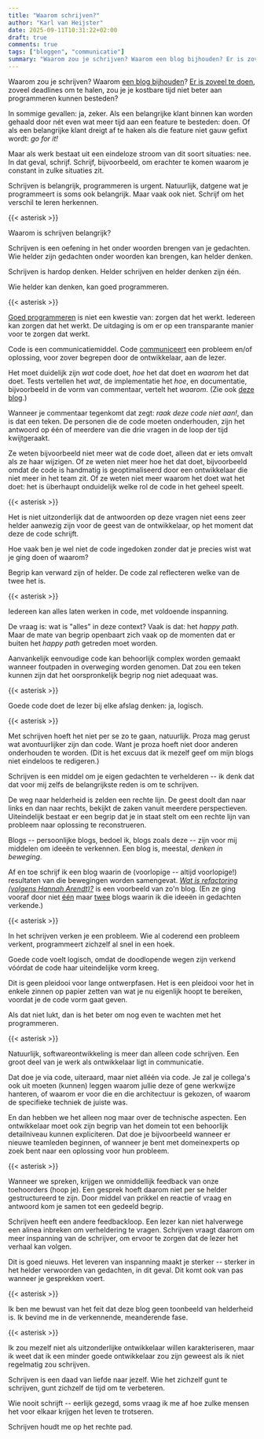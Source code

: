 ```yaml
---
title: "Waarom schrijven?"
author: "Karl van Heijster"
date: 2025-09-11T10:31:22+02:00
draft: true
comments: true
tags: ["bloggen", "communicatie"]
summary: "Waarom zou je schrijven? Waarom een blog bijhouden? Er is zoveel te doen, zoveel deadlines om te halen, zou je je kostbare tijd niet beter aan programmeren kunnen besteden?"
---
```


Waarom zou je schrijven? Waarom [een blog bijhouden](/tags/bloggen/ "Blogs met de tag 'bloggen'")? [Er is zoveel te doen](/tags/druk/ "Blogs met de tag 'druk'"), zoveel deadlines om te halen, zou je je kostbare tijd niet beter aan programmeren kunnen besteden?


In sommige gevallen: ja, zeker. Als een belangrijke klant binnen kan worden gehaald door nét even wat meer tijd aan een feature te besteden: doen. Of als een belangrijke klant dreigt af te haken als die feature niet gauw gefixt wordt: *go for it!*


Maar als werk bestaat uit een eindeloze stroom van dit soort situaties: nee. In dat geval, schrijf. Schrijf, bijvoorbeeld, om erachter te komen waarom je constant in zulke situaties zit.


Schrijven is belangrijk, programmeren is urgent. Natuurlijk, datgene wat je programmeert is soms ook belangrijk. Maar vaak ook niet. Schrijf om het verschil te leren herkennen.


{{< asterisk >}}


Waarom is schrijven belangrijk? 


Schrijven is een oefening in het onder woorden brengen van je gedachten. Wie helder zijn gedachten onder woorden kan brengen, kan helder denken. 


Schrijven is hardop denken. Helder schrijven en helder denken zijn één. 


Wie helder kan denken, kan goed programmeren.


{{< asterisk >}}


[Goed programmeren](/tags/clean-code/ "Blogs met de tag 'clean code'") is niet een kwestie van: zorgen dat het werkt. Iedereen kan zorgen dat het werkt. De uitdaging is om er op een transparante manier voor te zorgen dat werkt.


Code is een communicatiemiddel. Code [communiceert](/tags/communicatie/ "Blogs met de tag 'communicatie'") een probleem en/of oplossing, voor zover begrepen door de ontwikkelaar, aan de lezer.


Het moet duidelijk zijn *wat* code doet, *hoe* het dat doet en *waarom* het dat doet. Tests vertellen het *wat*, de implementatie het *hoe*, en documentatie, bijvoorbeeld in de vorm van commentaar, vertelt het *waarom*. (Zie ook [deze blog](/blog/23/09/drie-vragen-die-elk-pull-request-moet-beantwoorden/ "'Drie vragen die elk pull request moet beantwoorden'").)


Wanneer je commentaar tegenkomt dat zegt: *raak deze code niet aan!*, dan is dat een teken. De personen die de code moeten onderhouden, zijn het antwoord op één of meerdere van die drie vragen in de loop der tijd kwijtgeraakt. 


Ze weten bijvoorbeeld niet meer wat de code doet, alleen dat er iets omvalt als ze haar wijzigen. Of ze weten niet meer hoe het dat doet, bijvoorbeeld omdat de code is handmatig is geoptimaliseerd door een ontwikkelaar die niet meer in het team zit. Of ze weten niet meer waarom het doet wat het doet: het is überhaupt onduidelijk welke rol de code in het geheel speelt.


{{< asterisk >}}


Het is niet uitzonderlijk dat de antwoorden op deze vragen niet eens zeer helder aanwezig zijn voor de geest van de ontwikkelaar, op het moment dat deze de code schrijft. 


Hoe vaak ben je wel niet de code ingedoken zonder dat je precies wist wat je ging doen of waarom?


Begrip kan verward zijn of helder. De code zal reflecteren welke van de twee het is.


{{< asterisk >}}


Iedereen kan alles laten werken in code, met voldoende inspanning. 


De vraag is: wat is "alles" in deze context? Vaak is dat: het *happy path*. Maar de mate van begrip openbaart zich vaak op de momenten dat er buiten het *happy path* getreden moet worden. 


Aanvankelijk eenvoudige code kan behoorlijk complex worden gemaakt wanneer foutpaden in overweging worden genomen. Dat zou een teken kunnen zijn dat het oorspronkelijk begrip nog niet adequaat was.


{{< asterisk >}}


Goede code doet de lezer bij elke afslag denken: ja, logisch.


{{< asterisk >}}


Met schrijven hoeft het niet per se zo te gaan, natuurlijk. Proza mag gerust wat avontuurlijker zijn dan code. Want je proza hoeft niet door anderen onderhouden te worden. (Dit is het excuus dat ik mezelf geef om mijn blogs niet eindeloos te redigeren.)


Schrijven is een middel om je eigen gedachten te verhelderen -- ik denk dat dat voor mij zelfs de belangrijkste reden is om te schrijven.


De weg naar helderheid is zelden een rechte lijn. De geest doolt dan naar links en dan naar rechts, bekijkt de zaken vanuit meerdere perspectieven. Uiteindelijk bestaat er een begrip dat je in staat stelt om een rechte lijn van probleem naar oplossing te reconstrueren.


Blogs -- persoonlijke blogs, bedoel ik, blogs zoals deze -- zijn voor mij middelen om ideeën te verkennen. Een blog is, meestal, *denken in beweging*. 


Af en toe schrijf ik een blog waarin de (voorlopige -- altijd voorlopige!) resultaten van die bewegingen worden samengevat. [*Wat is refactoring (volgens Hannah Arendt)?*](/blog/25/06/wat-is-refactoring-volgens-hannah-arendt/) is een voorbeeld van zo'n blog. (En ze ging vooraf door niet [één](/blog/24/09/refactoring-en-hannah-arendt/ "'Refactoring en Hannah Arendt'") maar [twee](/blog/24/11/meer-refactoring-en-hannah-arendt/ "Meer refactoring en Hannah Arendt") blogs waarin ik die ideeën in gedachten verkende.)


{{< asterisk >}}


In het schrijven verken je een probleem. Wie al coderend een probleem verkent, programmeert zichzelf al snel in een hoek.


Goede code voelt logisch, omdat de doodlopende wegen zijn verkend vóórdat de code haar uiteindelijke vorm kreeg.


Dit is geen pleidooi voor lange ontwerpfasen. Het is een pleidooi voor het in enkele zinnen op papier zetten van wat je nu eigenlijk hoopt te bereiken, voordat je de code vorm gaat geven.


Als dat niet lukt, dan is het beter om nog even te wachten met het programmeren.


{{< asterisk >}}


Natuurlijk, softwareontwikkeling is meer dan alleen code schrijven. Een groot deel van je werk als ontwikkelaar ligt in communicatie. 


Dat doe je via code, uiteraard, maar niet alléén via code. Je zal je collega's ook uit moeten (kunnen) leggen waarom jullie deze of gene werkwijze hanteren, of waarom er voor die en die architectuur is gekozen, of waarom de specifieke techniek de juiste was. 


En dan hebben we het alleen nog maar over de technische aspecten. Een ontwikkelaar moet ook zijn begrip van het domein tot een behoorlijk detailniveau kunnen expliciteren. Dat doe je bijvoorbeeld wanneer er nieuwe teamleden beginnen, of wanneer je bent met domeinexperts op zoek bent naar een oplossing voor hun probleem.


{{< asterisk >}}


Wanneer we spreken, krijgen we onmiddellijk feedback van onze toehoorders (hoop je). Een gesprek hoeft daarom niet per se helder gestructureerd te zijn. Door middel van prikkel en reactie of vraag en antwoord kom je samen tot een gedeeld begrip.


Schrijven heeft een andere feedbackloop. Een lezer kan niet halverwege een alinea inbreken om verheldering te vragen. Schrijven vraagt daarom om meer inspanning van de schrijver, om ervoor te zorgen dat de lezer het verhaal kan volgen.


Dit is goed nieuws. Het leveren van inspanning maakt je sterker -- sterker in het helder verwoorden van gedachten, in dit geval. Dit komt ook van pas wanneer je gesprekken voert.


{{< asterisk >}}


Ik ben me bewust van het feit dat deze blog geen toonbeeld van helderheid is. Ik bevind me in de verkennende, meanderende fase.


{{< asterisk >}}


Ik zou mezelf niet als uitzonderlijke ontwikkelaar willen karakteriseren, maar ik weet dat ik een minder goede ontwikkelaar zou zijn geweest als ik niet regelmatig zou schrijven.


Schrijven is een daad van liefde naar jezelf. Wie het zichzelf gunt te schrijven, gunt zichzelf de tijd om te verbeteren.


Wie nooit schrijft -- eerlijk gezegd, soms vraag ik me af hoe zulke mensen het voor elkaar krijgen het leven te trotseren.


Schrijven houdt me op het rechte pad.
